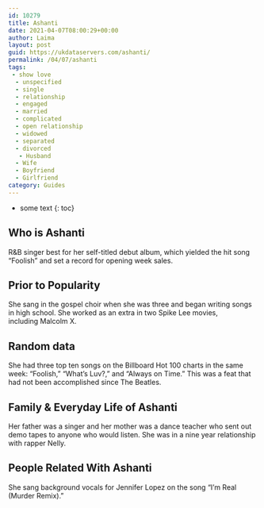 ```yaml
---
id: 10279
title: Ashanti
date: 2021-04-07T08:00:29+00:00
author: Laima
layout: post
guid: https://ukdataservers.com/ashanti/
permalink: /04/07/ashanti
tags:
 - show love
  - unspecified
  - single
  - relationship
  - engaged
  - married
  - complicated
  - open relationship
  - widowed
  - separated
  - divorced
   - Husband
  - Wife
  - Boyfriend
  - Girlfriend
category: Guides
---
```


* some text
{: toc}


## Who is Ashanti
                  
                  
                  
R&B singer best for her self-titled debut album, which yielded the hit song &#8220;Foolish&#8221; and set a record for opening week sales. 
                  
              
            
              
            
                
                
                
## Prior to Popularity
                  
                  
                  
She sang in the gospel choir when she was three and began writing songs in high school. She worked as an extra in two Spike Lee movies, including Malcolm X. 
                  
              
            
              
            
                
                
                
## Random data
                  
                  
                  
She had three top ten songs on the Billboard Hot 100 charts in the same week: &#8220;Foolish,&#8221; &#8220;What&#8217;s Luv?,&#8221; and &#8220;Always on Time.&#8221; This was a feat that had not been accomplished since The Beatles. 
                  
              
            
              
            
                
                
                
## Family & Everyday Life of Ashanti
                  
                  
                  
Her father was a singer and her mother was a dance teacher who sent out demo tapes to anyone who would listen. She was in a nine year relationship with rapper Nelly.
                  
              
            
              
            
                
                
                
## People Related With Ashanti
                  
                  
                  
She sang background vocals for Jennifer Lopez on the song &#8220;I&#8217;m Real (Murder Remix).&#8221;
                  
              
            
              
            
                
              
            
              
              
            
            
              
            
          
          
          